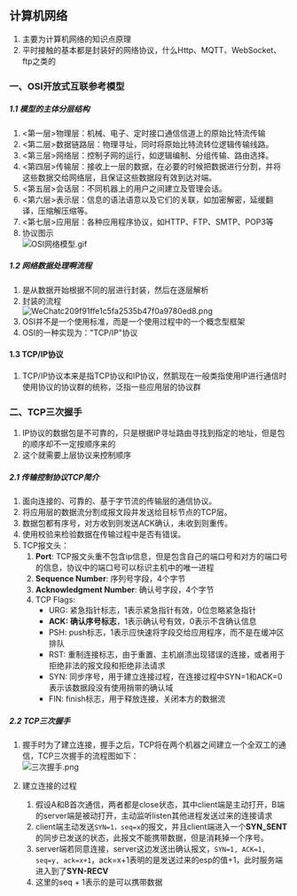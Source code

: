 ## 计算机网络
1. 主要为计算机网络的知识点原理
2. 平时接触的基本都是封装好的网络协议，什么Http、MQTT、WebSocket、ftp之类的

### 一、OSI开放式互联参考模型
##### 1.1 模型的主体分层结构
1. <第一层>物理层：机械、电子、定时接口通信信道上的原始比特流传输
2. <第二层>数据链路层：物理寻址，同时将原始比特流转位逻辑传输线路。
3. <第三层>网络层：控制子网的运行，如逻辑编制、分组传输、路由选择。
4. <第四层>传输层：接收上一层的数据，在必要的时候把数据进行分割，并将这些数据交给网络层，且保证这些数据段有效到达对端。
5. <第五层>会话层：不同机器上的用户之间建立及管理会话。
6. <第六层>表示层：信息的语法语意以及它们的关联，如加密解密，延缓翻译，压缩解压缩等。
7. <第七层>应用层：各种应用程序协议，如HTTP、FTP、SMTP、POP3等
8. 协议图示<br/>![OSI网络模型.gif](https://i.loli.net/2019/07/24/5d3860c51889364450.gif)


##### 1.2 网络数据处理啊流程
1. 是从数据开始根据不同的层进行封装，然后在逐层解析
2. 封装的流程<br/>![WeChatc209f91ffe1c5fa2535b47f0a9780ed8.png](https://i.loli.net/2019/07/24/5d38632eb63bb34607.png)
3. OSI并不是一个使用标准，而是一个使用过程中的一个概念型框架
4. OSI的一种实现为："TCP/IP"协议

#### 1.3 TCP/IP协议
1. TCP/IP协议本来是指TCP协议和IP协议，然鹅现在一般类指使用IP进行通信时使用协议的协议群的统称，泛指一些应用层的协议群


### 二、TCP三次握手
1. IP协议的数据包是不可靠的，只是根据IP寻址路由寻找到指定的地址，但是包的顺序却不一定按顺序来的
2. 这个就需要上层协议来控制顺序

##### 2.1 传输控制协议TCP简介
1. 面向连接的、可靠的、基于字节流的传输层的通信协议。
2. 将应用层的数据流分割成报文段并发送给目标节点的TCP层。
3. 数据包都有序号，对方收到则发送ACK确认，未收到则重传。
4. 使用校验来检验数据在传输过程中是否有错误。
5. TCP报文头：
	1. **Port**: TCP报文头重不包含ip信息，但是包含自己的端口号和对方的端口号的信息，协议中的端口号可以标识主机中的唯一进程
	2. **Sequence Number**: 序列号字段，4个字节
	3. **Acknowledgment Number**: 确认号字段，4个字节
	4. TCP Flags: 
		* URG: 紧急指针标志，1表示紧急指针有效，0位忽略紧急指针
		* **ACK: 确认序号标志**，1表示确认号有效，0表示不含确认信息
		* PSH: push标志，1表示应快速将字段交给应用程序，而不是在缓冲区排队
		* RST: 重制连接标志，由于重置、主机崩溃出现错误的连接，或者用于拒绝非法的报文段和拒绝非法请求
		* SYN: 同步序号，用于建立连接过程，在连接过程中SYN=1和ACK=0表示该数据段没有使用捎带的确认域
		* FIN: finish标志，用于释放连接，关闭本方的数据流
	

##### 2.2 TCP三次握手
1. 握手时为了建立连接，握手之后，TCP将在两个机器之间建立一个全双工的通信，TCP三次握手的流程图如下：<br/>![三次握手.png](https://i.loli.net/2019/07/24/5d387152ae7d818757.png)

2. 建立连接的过程
	1. 假设A和B首次通信，两者都是close状态，其中client端是主动打开，B端的server端是被动打开，主动监听listen其他进程发送过来的连接请求
	2. client端主动发送`SYN=1，seq=x`的报文，并且client端进入一个**SYN_SENT**的同步已发送的状态，此报文不能携带数据，但是消耗掉一个序号。
	3. server端若同意连接，server这边发送出确认报文，`SYN=1, ACK=1, seq=y, ack=x+1`，ack=x+1表明的是发送过来的esp的值+1，此时服务端进入到了**SYN-RECV**
	4. 这里的seq + 1表示的是可以携带数据
















